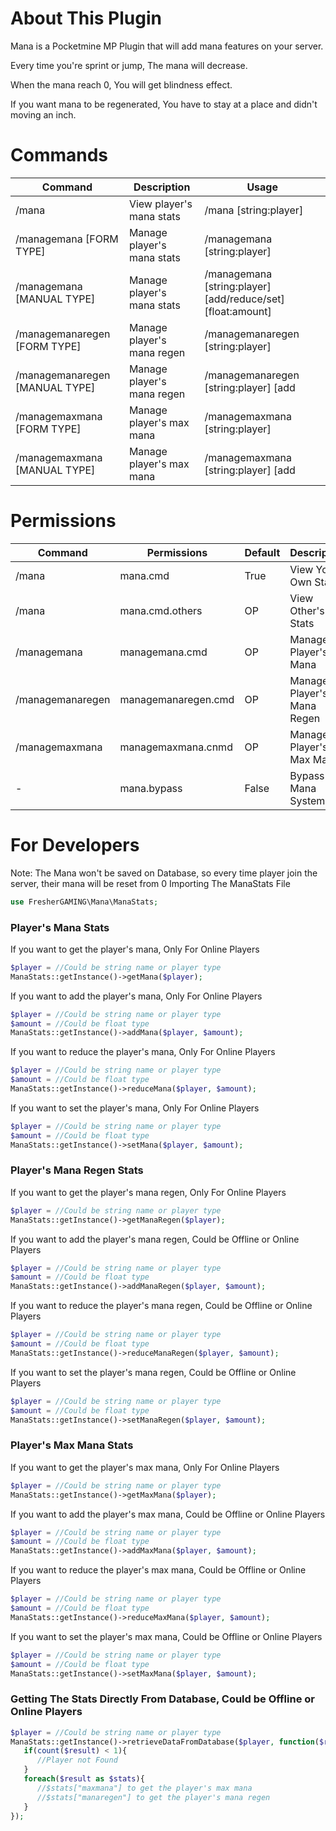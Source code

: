 # About This Plugin
Mana is a Pocketmine MP Plugin that will add mana features on your server.

Every time you're sprint or jump, The mana will decrease.

When the mana reach 0, You will get blindness effect.

If you want mana to be regenerated, You have to stay at a place and didn't moving an inch.

# Commands
| Command                          | Description                  | Usage                                                                  |
| -------------------------------- | ---------------------------- | ---------------------------------------------------------------------- |
| /mana                            | View player's mana stats     | /mana [string:player]                                                  |
| /managemana [FORM TYPE]          | Manage player's mana stats   | /managemana [string:player]                                            |
| /managemana [MANUAL TYPE]        | Manage player's mana stats   | /managemana [string:player] [add/reduce/set] [float:amount]            |
| /managemanaregen [FORM TYPE]     | Manage player's mana regen   | /managemanaregen [string:player]                                       |
| /managemanaregen [MANUAL TYPE]   | Manage player's mana regen   | /managemanaregen [string:player] [add|reduce|set] [float:amount]       |
| /managemaxmana [FORM TYPE]       | Manage player's max mana     | /managemaxmana [string:player]                                         |
| /managemaxmana [MANUAL TYPE]     | Manage player's max mana     | /managemaxmana [string:player] [add|reduce|set] [float:amount]         |

# Permissions
| Command            | Permissions                                  | Default | Description                |
| ------------------ | -------------------------------------------- | ------- | -------------------------- |
| /mana              | mana.cmd                                     | True    | View Your Own Stats        |
| /mana              | mana.cmd.others                              | OP      | View Other's Stats         |
| /managemana        | managemana.cmd                               | OP      | Manage Player's Mana       |
| /managemanaregen   | managemanaregen.cmd                          | OP      | Manage Player's Mana Regen |
| /managemaxmana     | managemaxmana.cnmd                           | OP      | Manage Player's Max Mana   |
|         -          | mana.bypass                                  | False   | Bypass Mana System         |

# For Developers
Note: The Mana won't be saved on Database, so every time player join the server, their mana will be reset from 0
Importing The ManaStats File
```php
use FresherGAMING\Mana\ManaStats;
```

### Player's Mana Stats
If you want to get the player's mana, Only For Online Players
```php
$player = //Could be string name or player type
ManaStats::getInstance()->getMana($player);
```

If you want to add the player's mana, Only For Online Players
```php
$player = //Could be string name or player type
$amount = //Could be float type
ManaStats::getInstance()->addMana($player, $amount);
```

If you want to reduce the player's mana, Only For Online Players
```php
$player = //Could be string name or player type
$amount = //Could be float type
ManaStats::getInstance()->reduceMana($player, $amount);
```

If you want to set the player's mana, Only For Online Players
```php
$player = //Could be string name or player type
$amount = //Could be float type
ManaStats::getInstance()->setMana($player, $amount);
```

### Player's Mana Regen Stats
If you want to get the player's mana regen, Only For Online Players
```php
$player = //Could be string name or player type
ManaStats::getInstance()->getManaRegen($player);
```

If you want to add the player's mana regen, Could be Offline or Online Players
```php
$player = //Could be string name or player type
$amount = //Could be float type
ManaStats::getInstance()->addManaRegen($player, $amount);
```

If you want to reduce the player's mana regen, Could be Offline or Online Players
```php
$player = //Could be string name or player type
$amount = //Could be float type
ManaStats::getInstance()->reduceManaRegen($player, $amount);
```

If you want to set the player's mana regen, Could be Offline or Online Players
```php
$player = //Could be string name or player type
$amount = //Could be float type
ManaStats::getInstance()->setManaRegen($player, $amount);
```

### Player's Max Mana Stats
If you want to get the player's max mana, Only For Online Players
```php
$player = //Could be string name or player type
ManaStats::getInstance()->getMaxMana($player);
```

If you want to add the player's max mana, Could be Offline or Online Players
```php
$player = //Could be string name or player type
$amount = //Could be float type
ManaStats::getInstance()->addMaxMana($player, $amount);
```

If you want to reduce the player's max mana, Could be Offline or Online Players
```php
$player = //Could be string name or player type
$amount = //Could be float type
ManaStats::getInstance()->reduceMaxMana($player, $amount);
```

If you want to set the player's max mana, Could be Offline or Online Players
```php
$player = //Could be string name or player type
$amount = //Could be float type
ManaStats::getInstance()->setMaxMana($player, $amount);
```

### Getting The Stats Directly From Database, Could be Offline or Online Players
```php
$player = //Could be string name or player type
ManaStats::getInstance()->retrieveDataFromDatabase($player, function($result){
   if(count($result) < 1){
      //Player not Found
   }
   foreach($result as $stats){
      //$stats["maxmana"] to get the player's max mana
      //$stats["manaregen"] to get the player's mana regen
   }
});
```
